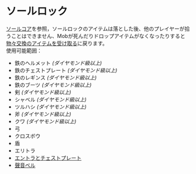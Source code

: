 # ソールロック
[ソールコア](../item/soul_core.md)を参照，ソールロックのアイテムは落とした後、他のプレイヤーが拾うことはできません、Mobが死んだりドロップアイテムがなくなったりすると[物々交換のアイテムを受け取る](../item/barter_menu.md#アイテムを受け取る)に戻ります。  
使用可能範囲：
- 鉄のヘルメット _(ダイヤモンド級以上)_
- 鉄のチェストプレート _(ダイヤモンド級以上)_
- 鉄のレギンス _(ダイヤモンド級以上)_
- 鉄のブーツ _(ダイヤモンド級以上)_
- 剣 _(ダイヤモンド級以上)_
- シャベル _(ダイヤモンド級以上)_
- ツルハシ _(ダイヤモンド級以上)_
- 斧 _(ダイヤモンド級以上)_
- クワ _(ダイヤモンド級以上)_
- 弓
- クロスボウ
- 盾
- エリトラ
- [エントラとチェストプレート](../item/elytra_of_chestplate.md)
- [聲音ベル](../item/sound_bell.md)